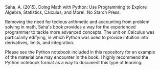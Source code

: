 Saha, A. (2015). Doing Math with Python: Use Programming to Explore Algebra, Statistics, Calculus, and More!. No Starch Press.

Removing the need for tedious arithmetic and accounting from
problem solving in math, Saha's book provides a way for the
experienced programmer to tackle more advanced concepts.  The
unit on Calculus was particularly edifying, in which Python was
used to provide intuition into derivatives, limits, and integration.

Please see the Python notebook included in this repository for an example
of the material one may encounter in the book.  I highly recommend the Python
notebook format as a way to document this type of learning.
